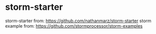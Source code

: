 # storm-starter

storm-starter from: https://github.com/nathanmarz/storm-starter
storm example from: https://github.com/stormprocessor/storm-examples
